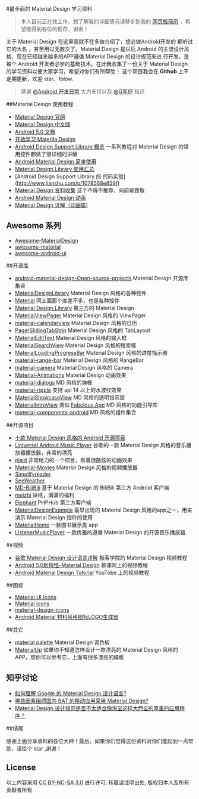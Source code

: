 #最全面的 Material Design 学习资料

>本人目前正在找工作，想了解我的详细情况请移步到我的 [网页版简历](https://luosunce.github.io/resume/) ，希望能得到各位的推荐，谢谢！

关于 Material Design 在这里我就不在多做介绍了，想必做Android开发的 都听过它的大名 ，甚至用过无数次了。Material Design 是以后 Android 的主流设计风格，现在已经越来越多的APP遵循 Material Design 的设计规范来进
行开发，是每个 Android 开发者必学的基础技术。在此我收集了一份关于 Material Design 的学习资料以便大家学习，希望对你们有所帮助！
这个项目我会在 **Github** 上不定期更新，欢迎 star、folow.

>感谢 [@Android 开发日常](http://www.weibo.com/AndroidDevDaily) 大力支持以及 [@G军仔](https://github.com/Freelander) 指点

##Material Design 使用教程

- [Material Design 官网](https://material.google.com/)
- [Material Design 中文版](http://wiki.jikexueyuan.com/project/material-design/)
- [Android 5.0 文档](https://developer.android.com/training/material/index.html)
- [开始学习 Materila Design](https://bboyfeiyu.gitbooks.io/android-tech-frontier/content/issue-8/%E5%BC%80%E5%A7%8B%E5%AD%A6%E4%B9%A0Material%20Design.html)
- [Android Design Support Library 概览](http://blog.csdn.net/growth58/article/details/47972467) 一系列教程对 Material Design 的常用控件都做了很详细的讲解
- [Android Material Design 简单使用](http://www.jianshu.com/p/107a2529a56f)
- [Material Design Library 使用汇总](http://www.jianshu.com/p/40efd44802ef)
- [Android Design Support Library 的 代码实验] (http://www.jianshu.com/p/1078568e859f)
- [Material Design 资料收集](http://www.jianshu.com/p/378ea4ee5a54) 这个不得不推荐，向前辈致敬
- [Android Material Design 动画](http://blog.csdn.net/qibin0506/article/details/49069089)
- [Material Design 详解（动画篇)](http://blog.csdn.net/a396901990/article/details/40187203)

## Awesome 系列

- [Awesome-MaterialDesign](https://github.com/lightSky/Awesome-MaterialDesign)
- [awesome-material](https://github.com/sachin1092/awesome-material)
- [awesome-android-ui](https://github.com/wasabeef/awesome-android-ui)

##开源库

- [android-material-design-Open-source-projects](https://github.com/soyoungboy/android-material-design-Open-source-projects) Material Design 开源库集合
- [MaterialDesignLibrary](https://github.com/navasmdc/MaterialDesignLibrary) Material Design 风格的各种控件
- [Material](https://github.com/rey5137/material) 同上面那个库差不多，也是各种控件
- [Material Design Library](https://github.com/DenisMondon/material-design-library) 第三方的 Material Design
- [MaterialViewPager](https://github.com/florent37/MaterialViewPager) Material Design 风格的 ViewPager
- [material-calendarview](https://github.com/prolificinteractive/material-calendarview) Material Design 风格的日历
- [PagerSlidingTabStrip](https://github.com/jpardogo/PagerSlidingTabStrip) Material Design 风格的 TabLayout
- [MaterialEditText](https://github.com/rengwuxian/MaterialEditText) Material Design 风格的输入框
- [MaterialSearchView](https://github.com/MiguelCatalan/MaterialSearchView) Material Design 风格的搜索框
- [MaterialLoadingProgressBar](https://github.com/lsjwzh/MaterialLoadingProgressBar) Material Design 风格的进度指示器
- [material-range-bar](https://github.com/oli107/material-range-bar) Material Design 风格的 RangeBar
- [material-camera](https://github.com/afollestad/material-camera) Material Design 风格的 Camera
- [Material-Animations](https://github.com/lgvalle/Material-Animations) Material Design 动画效果
- [material-dialogs](https://github.com/afollestad/material-dialogs) MD 风格的弹框
- [material-ripple](https://github.com/balysv/material-ripple) 支持 api 14 以上的水波纹效果
- [MaterialShowcaseView](https://github.com/deano2390/MaterialShowcaseView) MD 风格的透明指示层
- [MaterialIntroView](https://github.com/iammert/MaterialIntroView) 类似 [Fabulous App](http://www.thefabulous.co/) MD 风格的功能引导库
- [material-components-android](https://github.com/material-components/material-components-android) MD 风格的组件集合

##开源项目

- [十款 Material Design 风格的 Android 开源项目](http://weibo.com/ttarticle/p/show?id=2309404021772117763644)
- [Universal Android Music Player](https://github.com/googlesamples/android-UniversalMusicPlayer#universal-android-music-player-sample) 谷歌的一款 Material Design 风格的音乐播放器播放器，非常的漂亮
- [plaid](https://github.com/nickbutcher/plaid) 非常给力的一个项目，有着很酷炫的动画效果
- [Material-Movies](https://github.com/saulmm/Material-Movies) Material Design 风格的视频播放器
- [Simplifyreader](https://github.com/chentao0707/SimplifyReader)
- [SeeWeather](https://github.com/xcc3641/)
- [MD-BiliBili](https://github.com/Qixingchen/MD-BiliBili) 基于 Material Design 的 BiliBili 第三方 Android 客户端
- [meizhi](https://github.com/drakeet/meizhi) 妹纸，满满的福利
- [Elephant](https://github.com/Freelander/Elephant) PHPHub 第三方客户端
- [MaterialDesignExample](https://github.com/chenyangcun/MaterialDesignExample) 最早出现的 Material Design 风格的app之一，用来演示 Material Design 控件的使用
- [MaterialHome](https://github.com/hymanme/MaterialHome) 一款图书展示类 app
- [ListenerMusicPlayer](https://github.com/hefuyicoder/ListenerMusicPlayer) 一款优雅的遵循 Material Design 的开源音乐播放器

##视频

- [谷歌 Material Design 设计语言详解](http://www.jikexueyuan.com/course/124.html?Hmsr=p_w) 极客学院的 Material Design 视频教程
- [Android 5.0新特性-Material Design](http://www.imooc.com/learn/215) 慕课网上的视频教程
- [Android Material Design Tutorial](https://www.youtube.com/watch?v=fuSx8J6xLho&list=PLshdtb5UWjSoLy2LPP1FsHi1hwoAS4SBi) YouTobe 上的视频教程

##图标

- [Material UI Icons](https://www.materialui.co/icons)
- [Material icons](https://material.io/icons/)
- [material-design-icons](https://github.com/google/material-design-icons)
- [Android Material 材料风格图标LOGO生成器](http://jaqen.me/mdpub/)

##其它

- [material palette](https://www.materialpalette.com/) Material Design 调色板
- [MaterialUp](https://material.uplabs.com/) 如果你不知道怎样设计一款漂亮的 Material Design 风格的 APP，那你可以参考它，上面有很多漂亮的模板 

## 知乎讨论

- [如何理解 Google 的 Material Design 设计语言?](https://www.zhihu.com/question/24276657)
- [哪些因素阻碍国内 BAT 的移动应用采用 Material Design?](https://www.zhihu.com/question/37376355)
- [Material Design 设计规范是否不太适合像淘宝这样大而全的厚重的应用程序？](https://www.zhihu.com/question/36992060)

##结尾

感谢上面分享资料的各位大神！最后，如果你们觉得这份资料对你们能起到一点帮助，请给个 star ,谢谢！

## License

以上内容采用 [CC BY-NC-SA 3.0](http://creativecommons.org/licenses/by-nc-sa/3.0/deed.zh) 进行许可, 转载请注明出处, 版权归本人及所有贡献者所有
